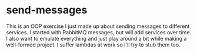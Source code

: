 # send-messages
This is an OOP exercise I just made up about sending messages to different services. I started with RabbitMQ messages, but will add services over time.
I also want to emulate everything and just play around a bit while making a well-formed project.
I suffer lambdas at work so I'll try to stub them too.
